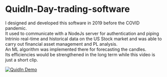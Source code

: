 # QuidIn-Day-trading-software
I designed and developed this software in 2019 before the COVID pandemic.<br>
It used to communicate with a NodeJs server for authentication and piping Intrinio real-time and historical data on the US Stock market and was able to carry out financial asset management and PL analysis.<br> 
An ML algorithm was implemented there for forecasting the candles. <br> 
Its efficiencies would be strengthened in the long term while this video is just a short clip.

[![QuidIn Demo]()](https://www.youtube.com/watch?v=uiuBvsJoAQY)
